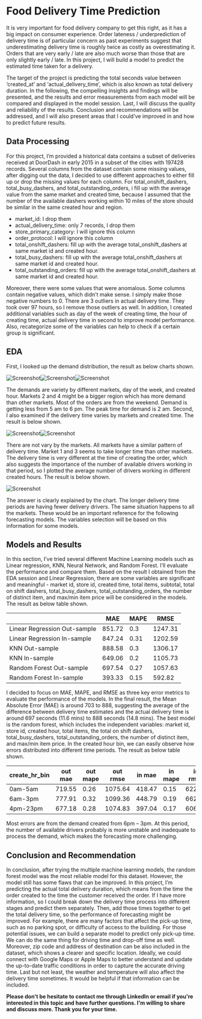 # Food Delivery Time Prediction

It is very important for food delivery company to get this right, as it has a big impact on consumer experience. Order lateness / underprediction of delivery time is of particular concern as past experiments suggest that underestimating delivery time is roughly twice as costly as overestimating it. Orders that are very early / late are also much worse than those that are only slightly early / late. In this project, I will build a model to predict the estimated time taken for a delivery.

The target of the project is predicting the total seconds value between ‘created_at’ and ‘actual_delivery_time’, which is also known as total delivery duration. In the following, the compelling insights and findings will be presented, and the results and error measurements from each model will be compared and displayed in the model session. Last, I will discuss the quality and reliability of the results. Conclusion and recommendations will be addressed, and I will also present areas that I could’ve improved in and how to predict future results.

## Data Processing

For this project, I’m provided a historical data contains a subset of deliveries received at DoorDash in early 2015 in a subset of the cities with 197428 records. Several columns from the dataset contain some missing values, after digging out the data, I decided to use different approaches to either fill up or drop the missing values for each column. For total_onshift_dashers, total_busy_dashers, and total_outstanding_orders, i fill up with the average value from the same market and created time, because I assumed that the number of the available dashers working within 10 miles of the store should be similar in the same created hour and region.
- market_id: I drop them
- actual_delivery_time: only 7 records, I drop them
- store_primary_category: I will ignore this column
- order_protocol: I will ignore this column
- total_onshift_dashers: fill up with the average total_onshift_dashers at same market id and created hour.
- total_busy_dashers: fill up with the average total_onshift_dashers at same market id and created hour.
- total_outstanding_orders: fill up with the average total_onshift_dashers at same market id and created hour.

Moreover, there were some values that were anomalous. Some columns contain negative values, which didn’t make sense. I simply make those negative numbers to 0. There are 3 outliers in actual delivery time. They took over 97 hours, so I remove those outliers as well. In addition, I created additional variables such as day of the week of creating time, the hour of creating time, actual delivery time in second to improve model performance. Also, recategorize some of the variables can help to check if a certain group is significant.

## EDA
First, I looked up the demand distribution, the result as below charts shown. 

![Screenshot](P1.png)![Screenshot](P2.png)![Screenshot](P3.png)

The demands are variety by different markets, day of the week, and created hour. Markets 2 and 4 might be a bigger region which has more demand than other markets. Most of the orders are from the weekend. Demand is getting less from 5 am to 6 pm. The peak time for demand is 2 am. Second, I also examined if the delivery time varies by markets and created time. The result is below shown.

![Screenshot](P4.png)![Screenshot](P5.png)

There are not vary by the markets. All markets have a similar pattern of delivery time. Market 1 and 3 seems to take longer time than other markets. The delivery time is very different at the time of creating the order, which also suggests the importance of the number of available drivers working in that period, so I plotted the average number of drivers working in different created hours. The result is below shown.

![Screenshot](P6.png)

The answer is clearly explained by the chart. The longer delivery time periods are having fewer delivery drivers. The same situation happens to all the markets. These would be an important reference for the following forecasting models. The variables selection will be based on this information for some models.

## Models and Results

In this section, I’ve tried several different Machine Learning models such as Linear regression, KNN, Neural Network, and Random Forest. I’ll evaluate the performance and compare them. Based on the result I obtained from the EDA session and Linear Regression, there are some variables are significant and meaningful - market id, store id, created time, total items, subtotal, total on shift dashers, total_busy_dashers, total_outstanding_orders, the number of distinct item, and max/min item price will be considered in the models. The result as below table shown.

|       | MAE   |MAPE    |RMSE    |
|------------|-------------|-------------|-------------|
| Linear Regression Out-sample| 851.72|	0.3	| 1247.31     |
| Linear Regression In-sample | 847.24	| 0.31	| 1202.59|
| KNN Out-sample	|888.58|	0.3|1306.17|
| KNN In-sample	|649.06|	0.2|	1105.73|
| Random Forest Out-sample|	697.54| 0.27| 1057.63|
| Random Forest In-sample|	393.33|  0.15| 592.82|

I decided to focus on MAE, MAPE, and RMSE as three key error metrics to evaluate the performance of the models. In the final result, the Mean Absolute Error (MAE) is around 703 to 888, suggesting the average of the difference between delivery time estimates and the actual delivery time is around 697 seconds (11.6 mins) to 888 seconds (14.8 mins). The best model is the random forest, which includes the independent variables: market id, store id, created hour, total items, the total on shift dashers, total_busy_dashers, total_outstanding_orders, the number of distinct item, and max/min item price. In the created hour bin, we can easily observe how errors distributed into different time periods. The result as below table shown.

|   create_hr_bin	|out mae|	out mape|	out rmse|	in mae|	in mape|	in rmse|
|------------|-------------|-------------|-------------|-------------|-------------|-------------|
|0am-5am|	719.55|	0.26|	1075.64|	418.47|	0.15|	622.60|
|6am-3pm|	777.91|	0.32|	1099.36|	448.79|	0.19|	662.08|
|4pm-23pm|	677.18|	0.28|	1074.83|	397.04|	0.17|	606.69|

Most errors are from the demand created from 6pm – 3pm. At this period, the number of available drivers probably is more unstable and inadequate to process the demand, which makes the forecasting more challenging.

## Conclusion and Recommendation
In conclusion, after trying the multiple machine learning models, the random forest model was the most reliable model for this dataset. However, the model still has some flaws that can be improved. In this project, I’m predicting the actual total delivery duration, which means from the time the order created to the time the customer received the order. If I have more information, so I could break down the delivery time process into different stages and predict them separately. Then, add those times together to get the total delivery time, so the performance of forecasting might be improved. For example, there are many factors that affect the pick-up time, such as no parking spot, or difficulty of access to the building. For those potential issues, we can build a separate model to predict only pick-up time. We can do the same thing for driving time and drop-off time as well. Moreover, zip code and address of destination can be also included in the dataset, which shows a clearer and specific location. Ideally, we could connect with Google Maps or Apple Maps to better understand and update the up-to-date traffic conditions in order to capture the accurate driving time. Last but not least, the weather and temperature will also affect the delivery time sometimes. It would be helpful if that information can be included.

**Please don't be hesitate to contact me through LinkedIn or email if you're interested in this topic and have further questions. I'm willing to share and discuss more. Thank you for your time.**

